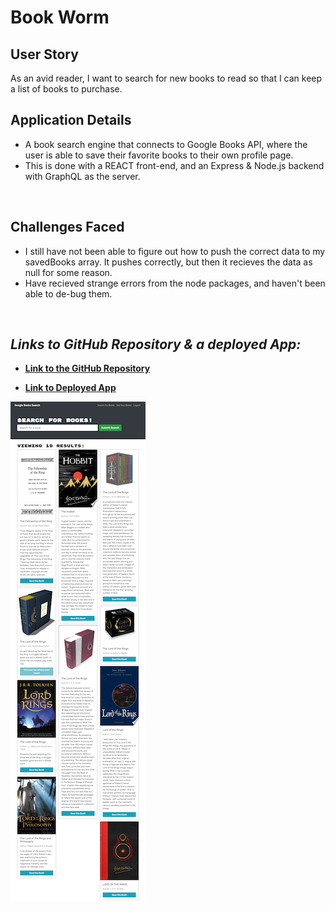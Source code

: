 # Book Worm

## User Story
As an avid reader, I want to search for new books to read so that I can keep a list of books to purchase.

## Application Details
- A book search engine that connects to Google Books API, where the user is able to save their favorite books to their own profile page.
- This is done with a REACT front-end, and an Express & Node.js backend with GraphQL as the server.
<br>

## Challenges Faced
- I still have not been able to figure out how to push the correct data to my savedBooks array. It pushes correctly, but then it recieves the data as null for some reason.
- Have recieved strange errors from the node packages, and haven't been able to de-bug them.

<br>

## *Links to GitHub Repository & a deployed App:*

- **[Link to the GitHub Repository](https://github.com/Doctor-Worm/book-worm)**

- **[Link to Deployed App](https://doctor-worm.github.io/book-worm/)**

![Screenshot of Book Worm App](./images/localhost_3000_.png)